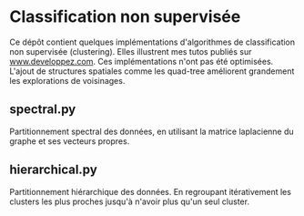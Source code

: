 # Classification non supervisée
Ce dépôt contient quelques implémentations d'algorithmes de classification non supervisée (clustering). Elles illustrent mes tutos publiés sur www.developpez.com.
Ces implémentations n'ont pas été optimisées. L'ajout de structures spatiales comme les quad-tree améliorent grandement les explorations de voisinages.

## spectral.py
Partitionnement spectral des données, en utilisant la matrice laplacienne du graphe et ses vecteurs propres.

## hierarchical.py
Partitionnement hiérarchique des données. En regroupant itérativement les clusters les plus proches jusqu'à n'avoir plus qu'un seul cluster.
